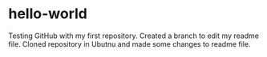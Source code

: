 # hello-world
Testing GitHub with my first repository.
Created a branch to edit my readme file.
Cloned repository in Ubutnu and made some changes to readme file.
